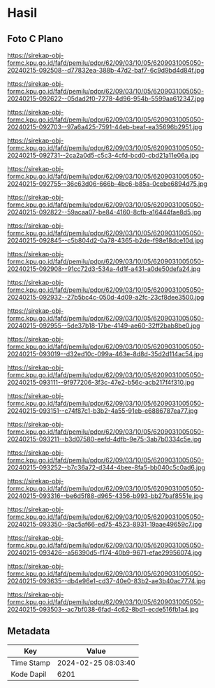 # Hasil

## Foto C Plano

https://sirekap-obj-formc.kpu.go.id/fafd/pemilu/pdpr/62/09/03/10/05/6209031005050-20240215-092508--d77832ea-388b-47d2-baf7-6c9d9bd4d84f.jpg

https://sirekap-obj-formc.kpu.go.id/fafd/pemilu/pdpr/62/09/03/10/05/6209031005050-20240215-092622--05dad2f0-7278-4d96-954b-5599aa612347.jpg

https://sirekap-obj-formc.kpu.go.id/fafd/pemilu/pdpr/62/09/03/10/05/6209031005050-20240215-092703--97a6a425-7591-44eb-beaf-ea35696b2951.jpg

https://sirekap-obj-formc.kpu.go.id/fafd/pemilu/pdpr/62/09/03/10/05/6209031005050-20240215-092731--2ca2a0d5-c5c3-4cfd-bcd0-cbd21a11e06a.jpg

https://sirekap-obj-formc.kpu.go.id/fafd/pemilu/pdpr/62/09/03/10/05/6209031005050-20240215-092755--36c63d06-666b-4bc6-b85a-0cebe6894d75.jpg

https://sirekap-obj-formc.kpu.go.id/fafd/pemilu/pdpr/62/09/03/10/05/6209031005050-20240215-092822--59acaa07-be84-4160-8cfb-a16444fae8d5.jpg

https://sirekap-obj-formc.kpu.go.id/fafd/pemilu/pdpr/62/09/03/10/05/6209031005050-20240215-092845--c5b804d2-0a78-4365-b2de-f98e18dce10d.jpg

https://sirekap-obj-formc.kpu.go.id/fafd/pemilu/pdpr/62/09/03/10/05/6209031005050-20240215-092908--91cc72d3-534a-4d1f-a431-a0de50defa24.jpg

https://sirekap-obj-formc.kpu.go.id/fafd/pemilu/pdpr/62/09/03/10/05/6209031005050-20240215-092932--27b5bc4c-050d-4d09-a2fc-23cf8dee3500.jpg

https://sirekap-obj-formc.kpu.go.id/fafd/pemilu/pdpr/62/09/03/10/05/6209031005050-20240215-092955--5de37b18-17be-4149-ae60-32ff2bab8be0.jpg

https://sirekap-obj-formc.kpu.go.id/fafd/pemilu/pdpr/62/09/03/10/05/6209031005050-20240215-093019--d32ed10c-099a-463e-8d8d-35d2d114ac54.jpg

https://sirekap-obj-formc.kpu.go.id/fafd/pemilu/pdpr/62/09/03/10/05/6209031005050-20240215-093111--9f977206-3f3c-47e2-b56c-acb217f4f310.jpg

https://sirekap-obj-formc.kpu.go.id/fafd/pemilu/pdpr/62/09/03/10/05/6209031005050-20240215-093151--c74f87c1-b3b2-4a55-91eb-e6886787ea77.jpg

https://sirekap-obj-formc.kpu.go.id/fafd/pemilu/pdpr/62/09/03/10/05/6209031005050-20240215-093211--b3d07580-eefd-4dfb-9e75-3ab7b0334c5e.jpg

https://sirekap-obj-formc.kpu.go.id/fafd/pemilu/pdpr/62/09/03/10/05/6209031005050-20240215-093252--b7c36a72-d344-4bee-8fa5-bb040c5c0ad6.jpg

https://sirekap-obj-formc.kpu.go.id/fafd/pemilu/pdpr/62/09/03/10/05/6209031005050-20240215-093316--be6d5f88-d965-4356-b993-bb27baf8551e.jpg

https://sirekap-obj-formc.kpu.go.id/fafd/pemilu/pdpr/62/09/03/10/05/6209031005050-20240215-093350--9ac5af66-ed75-4523-8931-19aae49659c7.jpg

https://sirekap-obj-formc.kpu.go.id/fafd/pemilu/pdpr/62/09/03/10/05/6209031005050-20240215-093426--a56390d5-f174-40b9-9671-efae29956074.jpg

https://sirekap-obj-formc.kpu.go.id/fafd/pemilu/pdpr/62/09/03/10/05/6209031005050-20240215-093635--db4e96e1-cd37-40e0-83b2-ae3b40ac7774.jpg

https://sirekap-obj-formc.kpu.go.id/fafd/pemilu/pdpr/62/09/03/10/05/6209031005050-20240215-093503--ac7bf038-6fad-4c62-8bd1-ecde516fb1a4.jpg


## Metadata

| Key        | Value               |
| ---------- | ------------------- |
| Time Stamp | 2024-02-25 08:03:40 |
| Kode Dapil | 6201                |



